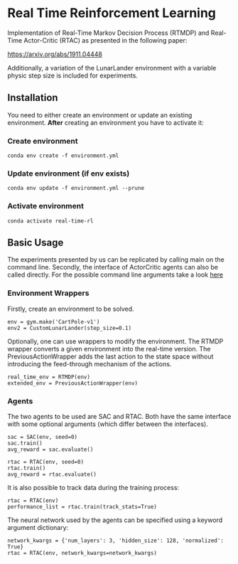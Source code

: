 # Real Time Reinforcement Learning

Implementation of Real-Time Markov Decision Process (RTMDP)
and Real-Time Actor-Critic (RTAC) as presented in the following paper:

https://arxiv.org/abs/1911.04448

Additionally, a variation of the LunarLander environment with a variable physic
step size is included for experiments.

## Installation
You need to either create an environment or update an existing environment.
**After** creating an environment you have to activate it:
### Create environment
```
conda env create -f environment.yml
```

### Update environment (if env exists)
```
conda env update -f environment.yml --prune
```

### Activate environment
```
conda activate real-time-rl
```

## Basic Usage

The experiments presented by us can be replicated by calling main on 
the command line. Secondly, the interface of ActorCritic agents can also be called 
directly. For the possible command line arguments take a look [here](src/main.py)

### Environment Wrappers
Firstly, create an environment to be solved.
```
env = gym.make('CartPole-v1')
env2 = CustomLunarLander(step_size=0.1)
```

Optionally, one can use wrappers to modify the environment. The RTMDP wrapper converts
a given environment into the real-time version. The PreviousActionWrapper adds the last
action to the state space without introducing the feed-through mechanism of the actions.

```
real_time_env = RTMDP(env)
extended_env = PreviousActionWrapper(env)
```

### Agents
The two agents to be used are SAC and RTAC. Both have the same interface with some
optional arguments (which differ between the interfaces).

```
sac = SAC(env, seed=0)
sac.train()
avg_reward = sac.evaluate()

rtac = RTAC(env, seed=0)
rtac.train()
avg_reward = rtac.evaluate()
```

It is also possible to track data during the training process:
```
rtac = RTAC(env)
performance_list = rtac.train(track_stats=True)
```

The neural network used by the agents can be specified using a keyword argument
dictionary:
```
network_kwargs = {'num_layers': 3, 'hidden_size': 128, 'normalized': True}
rtac = RTAC(env, network_kwargs=network_kwargs)
```
